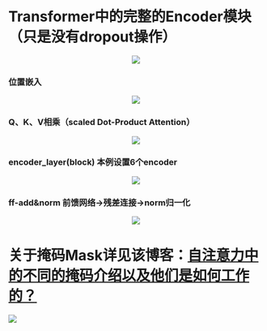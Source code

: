 # Transformer中的完整的Encoder模块（只是没有dropout操作）  
<div align=center>
<img src="[https://raw.githubusercontent.com/zxuu/Self-Attention/main/Pictures/Encoder.webp"/>
</div>   

### 位置嵌入  
<div align=center>
<img src="https://raw.githubusercontent.com/zxuu/Self-Attention/main/Pictures/position_mask.webp"/>
</div>  

### Q、K、V相乘（scaled Dot-Product Attention）
<div align=center>
<img src="https://raw.githubusercontent.com/zxuu/Self-Attention/main/Pictures/scaled_Dot-produnct-Attention.webp"/>
</div>  

### encoder_layer(block)  本例设置6个encoder
<div align=center>
<img src="https://raw.githubusercontent.com/zxuu/Self-Attention/main/Pictures/encoder_layer(block).webp"/>
</div>  

### ff-add&norm 前馈网络->残差连接->norm归一化
<div align=center>
<img src="https://raw.githubusercontent.com/zxuu/Self-Attention/main/Pictures/ff-add%26norm.webp"/>
</div>  


# 关于掩码Mask详见该博客：[自注意力中的不同的掩码介绍以及他们是如何工作的？](https://baijiahao.baidu.com/s?id=1746456529779226584&wfr=spider&for=pc)  
![](https://github.com/zxuu/Self-Attention/blob/main/Pictures/Encoder_Mask.png)
